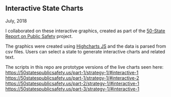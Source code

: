 ## Interactive State Charts

July, 2018

I collaborated on these interactive graphics, created as part of the [50-State Report on Public Safety](https://50statespublicsafety.us/) project.

The graphics were created using [Highcharts JS](https://www.highcharts.com/) and the data is parsed from csv files. Users can select a state to generate interactive charts and related text.

The scripts in this repo are prototype versions of the live charts seen here: 
<https://50statespublicsafety.us/part-1/strategy-1/#interactive-1>
<https://50statespublicsafety.us/part-1/strategy-1/#interactive-2>
<https://50statespublicsafety.us/part-2/strategy-1/#interactive-1>
<https://50statespublicsafety.us/part-3/strategy-1/#interactive-1>
